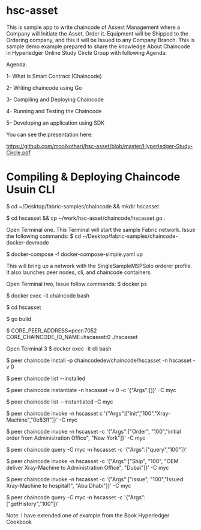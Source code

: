 # hsc-asset
This is sample app to write chaincode of Assest Management where a Company will Initiate the Asset, Order it. Equipment will be Shipped to the Ordering company, and this it will be Issued to any Company Branch. This is sample demo example prepared to share the knowledge About Chaincode in Hyperledger Online Study Circle Group with following Agenda:

Agenda: 

1- What is Smart Contract (Chaincode)

2- Writing chaincode using Go

3- Compiling and Deploying Chaincode

4- Running and Testing the Chaincode

5- Developing an application using SDK

You can see the presentation here: 

https://github.com/moolkothari/hsc-asset/blob/master/Hyperledger-Study-Circle.pdf


# Compiling & Deploying Chaincode Usuin CLI

$ cd ~/Desktop/fabric-samples/chaincode && mkdir hscasset

$ cd hscasset && cp ~/work/hsc-asset/chaincode/hscasset.go .


 Open Terminal one. 
This Terminal will start the sample Fabric network. Issue the following commands:
$ cd ~/Desktop/fabric-samples/chaincode-docker-devmode

$ docker-compose -f docker-compose-simple.yaml up

 This will bring up a network with the SingleSampleMSPSolo orderer profile. It also launches peer nodes, cli, and chaincode containers.


 Open Terminal two, Issue follow commands: 
$ docker ps 

$ docker exec -it chaincode bash

$ cd hscasset 

$ go build 


$ CORE_PEER_ADDRESS=peer:7052 CORE_CHAINCODE_ID_NAME=hscasset:0 ./hscasset


 Open Terminal 3 
$ docker exec -it cli bash 

$ peer chaincode install -p chaincodedev/chaincode/hscasset -n hscasset -v 0

$ peer chaincode list --installed 

$ peer chaincode instantiate -n hscasset -v 0 -c '{"Args":[]}' -C myc

$ peer chaincode list --instantiated -C myc

$ peer chaincode invoke  -n hscasset  c '{"Args":["init","100","Xray-Machine","0e83ff"]}' -C myc

$ peer chaincode invoke -n hscasset -c '{"Args":["Order", "100","initial order from Administration Office", "New York"]}' -C myc

$ peer chaincode query -C myc -n hscasset -c '{"Args":["query","100"]}'

$ peer chaincode invoke -n hscasset -c '{"Args":["Ship", "100", "OEM deliver Xray-Machine to Administration Office", "Dubai"]}' -C myc

$ peer chaincode invoke -n hscasset -c '{"Args":["Issue", "100","Issued Xray-Machine to hospital1", "Abu Dhabi"]}' -C myc

$ peer chaincode query -C myc -n hscasset -c '{"Args":["getHistory","100"]}'


Note: I have extended one of example from the Book Hyperledger Cookbook 
